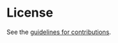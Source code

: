 # License

See the
[guidelines for contributions](https://github.com/britram/draft-trammell-panrg-questions/blob/master/CONTRIBUTING.md).
